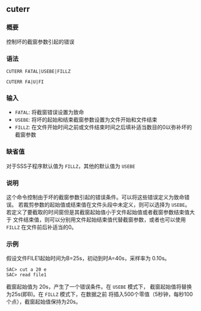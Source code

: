 ## cuterr

### 概要

控制坏的截窗参数引起的错误

### 语法

``` {.bash}
CUTERR FATAL|USEBE|FILLZ
```
``` {.bash}
CUTERR FA|U|FI
```

### 输入

- `FATAL`: 将截窗错误设置为致命
- `USEBE`: 将坏的起始和结束截窗参数设置为文件开始和文件结束
- `FILLZ`: 在文件开始时间之前或文件结束时间之后填补适当数目的0以弥补坏的截窗参数

### 缺省值

对于SSS子程序默认值为 `FILLZ`，其他的默认值为 `USEBE`

### 说明

这个命令控制由于坏的截窗参数引起的错误条件。可以将这些错误定义为致命错误。
若裁剪参数的起始值或结束值在文件头段中未定义，则可以选择为 `USEBE`。
若定义了要截取的时间窗但是其截窗起始值小于文件起始值或者截窗参数结束值大于
文件结束值，则可以分别用文件起始结束值代替截窗参数，或者也可以使用
`FILLZ` 在文件前后补适当的0。

### 示例

假设文件FILE1起始时间为B=25s，初动到时A=40s，采样率为 0.10s。

``` {.bash}
SAC> cut a 20 e
SAC> read file1
```

截窗起始值为 20s，产生了一个错误条件。在 `USEBE` 模式下，
截窗起始值将替换为25s(即B)。在 `FILLZ` 模式下，在数据之前
将插入500个零值（5秒钟，每秒100个点），截窗起始值保持为20s。
